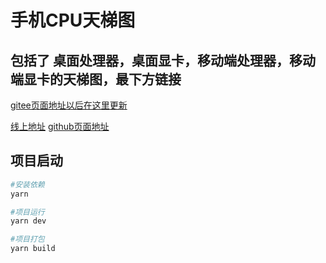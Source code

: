 # 手机CPU天梯图
包括了 桌面处理器，桌面显卡，移动端处理器，移动端显卡的天梯图，最下方链接
---
[gitee页面地址以后在这里更新](http://taxilng.gitee.io/mobile_cpu_ladder_diagram/)

[线上地址](http://39.100.236.137/)
[github页面地址](https://taxilng.github.io/Mobile_CPU_Ladder_Diagram/)


## 项目启动
``` bash
#安装依赖
yarn 

#项目运行
yarn dev

#项目打包
yarn build

```
